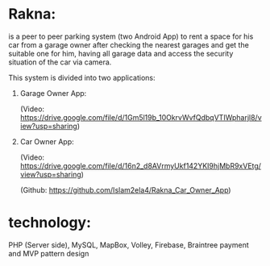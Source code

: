 # Rakna:
is a peer to peer parking system (two Android App) to rent a space
for his car from a garage owner after checking the nearest garages
and get the suitable one for him, having all garage data and access
the security situation of the car via camera.

This system is divided into two applications:

  1. Garage Owner App:
  
        (Video: https://drive.google.com/file/d/1Gm5l19b_10OkrvWvfQdbqVTIWpharjl8/view?usp=sharing) 
      
  2. Car Owner App: 
  
        (Video: https://drive.google.com/file/d/16n2_d8AVrmyUkf142YKI9hjMbR9xVEtg/view?usp=sharing)
        
        (Github: https://github.com/Islam2ela4/Rakna_Car_Owner_App)

# technology:
  PHP (Server side), MySQL, MapBox, Volley, Firebase, Braintree payment and MVP pattern design
